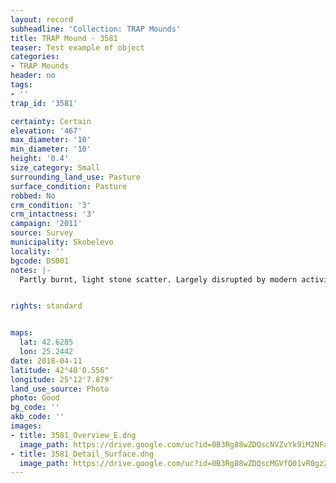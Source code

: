```yaml
---
layout: record
subheadline: 'Collection: TRAP Mounds'
title: TRAP Mound - 3581
teaser: Test example of object
categories:
- TRAP Mounds
header: no
tags:
- ''
trap_id: '3581'

certainty: Certain
elevation: '467'
max_diameter: '10'
min_diameter: '10'
height: '0.4'
size_category: Small
surrounding_land_use: Pasture
surface_condition: Pasture
robbed: No
crm_condition: '3'
crm_intactness: '3'
campaign: '2011'
source: Survey
municipality: Skobelevo
locality: ''
bgcode: DS001
notes: |-
  Partly burnt, light stone scatter. Largely disrupted by modern activity. No visible robbers' trench.


rights: standard


maps:
  lat: 42.6285
  lon: 25.2442
date: 2018-04-11
latitude: 42°40'0.556"
longitude: 25°12'7.879"
land_use_source: Photo
photo: Good
bg_code: ''
akb_code: ''
images:
- title: 3581_Overview_E.dng
  image_path: https://drive.google.com/uc?id=0B3Rg88wZDQscNVZvYk9iM2NFaGs
- title: 3581_Detail_Surface.dng
  image_path: https://drive.google.com/uc?id=0B3Rg88wZDQscMGVfQ01vR0gzZVU
---
```

